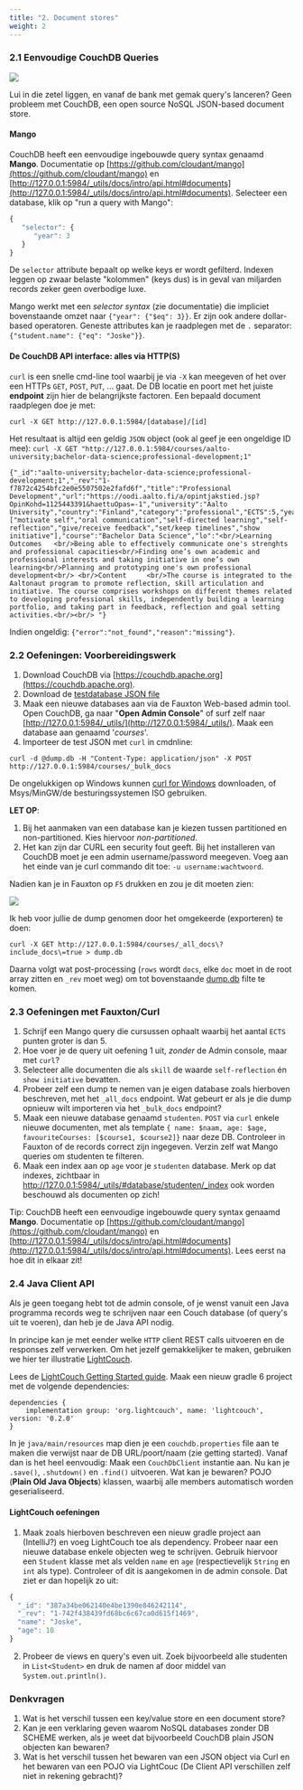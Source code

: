 ```yaml
---
title: "2. Document stores"
weight: 2
---
```


### 2.1 Eenvoudige CouchDB Queries

![](/slides/img/couchdb.png)

Lui in die zetel liggen, en vanaf de bank met gemak query's lanceren? Geen probleem met CouchDB, een open source NoSQL JSON-based document store. 

#### Mango

CouchDB heeft een eenvoudige ingebouwde query syntax genaamd **Mango**. Documentatie op [https://github.com/cloudant/mango](https://github.com/cloudant/mango) en [http://127.0.0.1:5984/_utils/docs/intro/api.html#documents](http://127.0.0.1:5984/_utils/docs/intro/api.html#documents). Selecteer een database, klik op "run a query with Mango":

```javascript
{
   "selector": {
      "year": 3
   }
}
```

De `selector` attribute bepaalt op welke keys er wordt gefilterd. Indexen leggen op zwaar belaste "kolommen" (keys dus) is in geval van miljarden records zeker geen overbodige luxe. 

Mango werkt met een _selector syntax_ (zie documentatie) die impliciet bovenstaande omzet naar `{"year": {"$eq": 3}}`. Er zijn ook andere dollar-based operatoren. Geneste attributes kan je raadplegen met de `.` separator: `{"student.name": {"eq": "Joske"}}`. 

#### De CouchDB API interface: alles via HTTP(S)

`curl` is een snelle cmd-line tool waarbij je via `-X` kan meegeven of het over een HTTPs `GET`, `POST`, `PUT`, ... gaat. De DB locatie en poort met het juiste **endpoint** zijn hier de belangrijkste factoren. Een bepaald document raadplegen doe je met:

```
curl -X GET http://127.0.0.1:5984/[database]/[id]
```

Het resultaat is altijd een geldig `JSON` object (ook al geef je een ongeldige ID mee): `curl -X GET "http://127.0.0.1:5984/courses/aalto-university;bachelor-data-science;professional-development;1"`

```
{"_id":"aalto-university;bachelor-data-science;professional-development;1","_rev":"1-f7872c4254bfc2e0e5507502e2fafd6f","title":"Professional Development","url":"https://oodi.aalto.fi/a/opintjakstied.jsp?OpinKohd=1125443391&haettuOpas=-1","university":"Aalto University","country":"Finland","category":"professional","ECTS":5,"year":1,"optional":true,"skills":["motivate self","oral communication","self-directed learning","self-reflection","give/receive feedback","set/keep timelines","show initiative"],"course":"Bachelor Data Science","lo":"<br/>Learning Outcomes   <br/>Being able to effectively communicate one's strenghts and professional capacities<br/>Finding one’s own academic and professional interests and taking initiative in one’s own learning<br/>Planning and prototyping one's own professional development<br/> <br/>Content     <br/>The course is integrated to the Aaltonaut program to promote reflection, skill articulation and initiative. The course comprises workshops on different themes related to developing professional skills, independently building a learning portfolio, and taking part in feedback, reflection and goal setting activities.<br/><br/> "}
```

Indien ongeldig: `{"error":"not_found","reason":"missing"}`.

### 2.2 Oefeningen: Voorbereidingswerk

1. Download CouchDB via [https://couchdb.apache.org](https://couchdb.apache.org).
2. Download de [testdatabase JSON file](/db/dump.db)
3. Maak een nieuwe databases aan via de Fauxton Web-based admin tool. Open CouchDB, ga naar "**Open Admin Console**" of surf zelf naar [http://127.0.0.1:5984/_utils/](http://127.0.0.1:5984/_utils/). Maak een database aan genaamd '_courses_'.
4. Importeer de test JSON met `curl` in cmdnline:

```
curl -d @dump.db -H "Content-Type: application/json" -X POST http://127.0.0.1:5984/courses/_bulk_docs
```

De ongelukkigen op Windows kunnen [curl for Windows](https://curl.haxx.se/windows/) downloaden, of Msys/MinGW/de besturingssystemen ISO gebruiken. 

**LET OP**: 

1. Bij het aanmaken van een database kan je kiezen tussen partitioned en non-partitioned. Kies hiervoor _non-partitioned_.
2. Het kan zijn dar CURL een security fout geeft. Bij het installeren van CouchDB moet je een admin username/password meegeven. Voeg aan het einde van je curl commando dit toe: `-u username:wachtwoord`.

Nadien kan je in Fauxton op `F5` drukken en zou je dit moeten zien:

![](/img/fauxton.jpg)

Ik heb voor jullie de dump genomen door het omgekeerde (exporteren) te doen:

```
curl -X GET http://127.0.0.1:5984/courses/_all_docs\?include_docs\=true > dump.db
```

Daarna volgt wat post-processing (`rows` wordt `docs`, elke `doc` moet in de root array zitten en `_rev` moet weg) om tot bovenstaande [dump.db](/db/dump.db) filte te komen. 

### 2.3 Oefeningen met Fauxton/Curl

1. Schrijf een Mango query die cursussen ophaalt waarbij het aantal `ECTS` punten groter is dan 5. 
2. Hoe voer je de query uit oefening 1 uit, _zonder_ de Admin console, maar met `curl`? 
3. Selecteer alle documenten die als `skill` de waarde `self-reflection` én `show initiative` bevatten.
4. Probeer zelf een dump te nemen van je eigen database zoals hierboven beschreven, met het `_all_docs` endpoint. Wat gebeurt er als je die dump opnieuw wilt importeren via het `_bulk_docs` endpoint?
5. Maak een nieuwe database genaamd `studenten`. `POST` via `curl` enkele nieuwe documenten, met als template `{ name: $naam, age: $age, favouriteCourses: [$course1, $course2]}` naar deze DB. Controleer in Fauxton of de records correct zijn ingegeven. Verzin zelf wat Mango queries om studenten te filteren. 
6. Maak een index aan op `age` voor je `studenten` database. Merk op dat indexes, zichtbaar in http://127.0.0.1:5984/_utils/#database/studenten/_index ook worden beschouwd als documenten op zich!

Tip: CouchDB heeft een eenvoudige ingebouwde query syntax genaamd **Mango**. Documentatie op [https://github.com/cloudant/mango](https://github.com/cloudant/mango) en [http://127.0.0.1:5984/_utils/docs/intro/api.html#documents](http://127.0.0.1:5984/_utils/docs/intro/api.html#documents). Lees eerst na hoe dit in elkaar zit! 

### 2.4 Java Client API

Als je geen toegang hebt tot de admin console, of je wenst vanuit een Java programma records weg te schrijven naar een Couch database (of query's uit te voeren), dan heb je de Java API nodig. 

In principe kan je met eender welke `HTTP` client REST calls uitvoeren en de responses zelf verwerken. Om het jezelf gemakkelijker te maken, gebruiken we hier ter illustratie [LightCouch](http://www.lightcouch.org).

Lees de [LightCouch Getting Started guide](http://www.lightcouch.org/getstarted.html). Maak een nieuw gradle 6 project met de volgende dependencies:

```
dependencies {
    implementation group: 'org.lightcouch', name: 'lightcouch', version: '0.2.0'
}
```

In je `java/main/resources` map dien je een `couchdb.properties` file aan te maken die verwijst naar de DB URL/poort/naam (zie getting started). Vanaf dan is het heel eenvoudig: Maak een `CouchDbClient` instantie aan. Nu kan je `.save()`, `.shutdown()` en `.find()` uitvoeren. Wat kan je bewaren? POJO (**Plain Old Java Objects**) klassen, waarbij alle members automatisch worden geserialiseerd. 

#### LightCouch oefeningen

1. Maak zoals hierboven beschreven een nieuw gradle project aan (IntelliJ?) en voeg LightCouch toe als dependency. Probeer naar een nieuwe database enkele objecten weg te schrijven. Gebruik hiervoor een `Student` klasse met als velden `name` en `age` (respectievelijk `String` en `int` als type). Controleer of dit is aangekomen in de admin console. Dat ziet er dan hopelijk zo uit:

```javascript
{
  "_id": "387a34be062140e4be1390e846242114",
  "_rev": "1-742f438439fd68bc6c67ca0d615f1469",
  "name": "Joske",
  "age": 10
}
```

2. Probeer de views en query's even uit. Zoek bijvoorbeeld alle studenten in `List<Student>` en druk de namen af door middel van `System.out.println()`.

### Denkvragen

1. Wat is het verschil tussen een key/value store en een document store?
2. Kan je een verklaring geven waarom NoSQL databases zonder DB SCHEME werken, als je weet dat bijvoorbeeld CouchDB plain JSON objecten kan bewaren? 
3. Wat is het verschil tussen het bewaren van een JSON object via Curl en het bewaren van een POJO via LightCouc (De Client API verschillen zelf niet in rekening gebracht)? 
